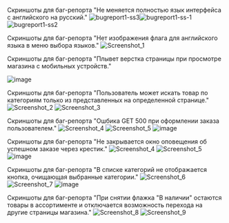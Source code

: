 Скриншоты для баг-репорта "Не меняется полностью язык интерфейса с английского на русский."
![bugreport1-ss3](https://github.com/roxxrite/qa-engineer-project-84/assets/158052302/02fdac54-eda8-4de4-834b-76a7b5ee4052)![bugreport1-ss-1](https://github.com/roxxrite/qa-engineer-project-84/assets/158052302/1960b8a7-a1a1-44c0-8c45-07729791dd85)
![bugreport1-ss2](https://github.com/roxxrite/qa-engineer-project-84/assets/158052302/1d206a3e-5b95-4425-a307-b70f4dde383e)

Скриншоты для баг-репорта "Нет изображения флага для английского языка в меню выбора языков."
![Screenshot_1](https://github.com/roxxrite/qa-engineer-project-84/assets/158052302/a4ac18fd-24b4-452b-9ebb-e4fa43a5a035)


Скриншоты для баг-репорта "Плывет верстка страницы при просмотре магазина с мобильных устройств."

![image](https://github.com/roxxrite/qa-engineer-project-84/assets/158052302/3cfd7527-ba10-4362-bffb-ac26db17e2b1)

Скриншоты для баг-репорта "Пользователь может искать товар по категориям только из представленных на определенной странице."
![Screenshot_2](https://github.com/roxxrite/qa-engineer-project-84/assets/158052302/31695b94-3c7c-406d-bb33-a02f0b71abb3)
![Screenshot_3](https://github.com/roxxrite/qa-engineer-project-84/assets/158052302/c9fb639d-120c-4330-a035-4b79c985e799)


Скриншоты для баг-репорта "Ошбика GET 500 при оформлении заказа пользователем."
![Screenshot_4](https://github.com/roxxrite/qa-engineer-project-84/assets/158052302/556b8a73-4387-4038-9d71-19ac46353968)
![Screenshot_5](https://github.com/roxxrite/qa-engineer-project-84/assets/158052302/669592f7-e6e7-4786-810b-57008b9f20d4)
![image](https://github.com/roxxrite/qa-engineer-project-84/assets/158052302/c1103009-81e3-451a-9889-0bb2b3bfa07d)


Скриншоты для баг-репорта "Не закрывается окно оповещения об успешном заказе через крестик."
![Screenshot_4](https://github.com/roxxrite/qa-engineer-project-84/assets/158052302/4fe5ca82-4716-4567-aaaf-bd1cd763b623)
![Screenshot_5](https://github.com/roxxrite/qa-engineer-project-84/assets/158052302/92678f45-a44d-42bb-b8f7-97ab22921ac3)
![image](https://github.com/roxxrite/qa-engineer-project-84/assets/158052302/1069c611-8607-4b1f-83a2-de93631119f7)


Скриншоты для баг-репорта "В списке категорий не отображается кнопка, очищающая выбранные категории."
![Screenshot_6](https://github.com/roxxrite/qa-engineer-project-84/assets/158052302/6be8118e-40da-42ae-abde-5e5fad0a39df)
![Screenshot_7](https://github.com/roxxrite/qa-engineer-project-84/assets/158052302/ab112b17-7d21-4c65-8936-08075d261ab3)
![image](https://github.com/roxxrite/qa-engineer-project-84/assets/158052302/24a9be43-10a6-44d0-bbb5-52ccf48c7969)


Скриншоты для баг-репорта "При снятии флажка "В наличии" остаются товары в ассортименте и отключается возможность перехода на другие страницы магазина."
![Screenshot_8](https://github.com/roxxrite/qa-engineer-project-84/assets/158052302/393c6da4-33ff-4512-bb8c-e4c333fea0a8)
![Screenshot_9](https://github.com/roxxrite/qa-engineer-project-84/assets/158052302/5933e40e-8d8f-464e-9d6d-8e6a8b3d7685)


